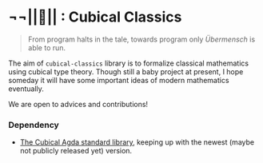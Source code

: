 # ¬¬||🧊|| : Cubical Classics
> From program halts in the tale,
> towards program only *Übermensch* is able to run.

The aim of `cubical-classics` library is to formalize classical mathematics using cubical type theory.
Though still a baby project at present, I hope someday it will have some important ideas of modern mathematics eventually.

We are open to advices and contributions!

### Dependency
- [The Cubical Agda standard library](https://github.com/agda/cubical), keeping up with the newest (maybe not publicly released yet) version.
